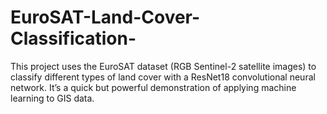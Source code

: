 # EuroSAT-Land-Cover-Classification-
This project uses the EuroSAT dataset (RGB Sentinel-2 satellite images) to classify different types of land cover with a ResNet18 convolutional neural network. It’s a quick but powerful demonstration of applying machine learning to GIS data.  
